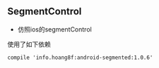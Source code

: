 ## SegmentControl
* 仿照ios的segmentControl

使用了如下依赖
````
compile 'info.hoang8f:android-segmented:1.0.6'

````